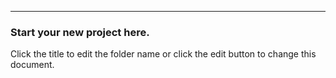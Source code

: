 ---
### Start your new project here.
Click the title to edit the folder name or click the edit button to change this document.
